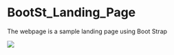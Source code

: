 # BootSt_Landing_Page
The webpage is a sample landing page using Boot Strap

![](../images/lp_ss.png)
